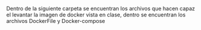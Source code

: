 Dentro de la siguiente carpeta se encuentran los archivos que hacen capaz el levantar la imagen de docker vista en clase, dentro se encuentran los archivos DockerFile y Docker-compose
